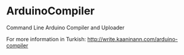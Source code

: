 ArduinoCompiler
===============

Command Line Arduino Compiler and Uploader


For more information in Turkish: http://write.kaaninann.com/arduino-compiler